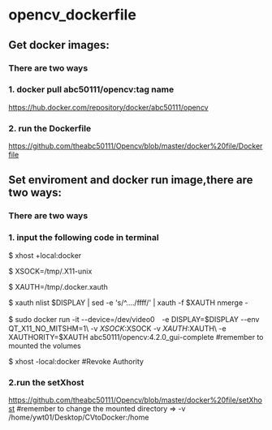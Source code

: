 # opencv_dockerfile

## Get docker images:
### **There are two ways** 
### 1. docker pull abc50111/opencv:tag name
https://hub.docker.com/repository/docker/abc50111/opencv
### 2. run the Dockerfile
https://github.com/theabc50111/Opencv/blob/master/docker%20file/Dockerfile

## Set enviroment and docker run image,there are two ways: 
### **There are two ways** 
### 1. input the following code in terminal
$ xhost +local:docker

$ XSOCK=/tmp/.X11-unix

$ XAUTH=/tmp/.docker.xauth

$ xauth nlist $DISPLAY | sed -e 's/^..../ffff/' | xauth -f $XAUTH nmerge -

$ sudo docker run -it --device=/dev/video0　-e DISPLAY=$DISPLAY --env QT_X11_NO_MITSHM=1\ -v $XSOCK:$XSOCK -v $XAUTH:$XAUTH\ 
-e XAUTHORITY=$XAUTH abc50111/opencv:4.2.0_gui-complete #remember to mounted the volumes 

$ xhost -local:docker #Revoke Authority

### 2.run the setXhost
https://github.com/theabc50111/Opencv/blob/master/docker%20file/setXhost
#remember to change the mounted directory => -v /home/ywt01/Desktop/CVtoDocker:/home

